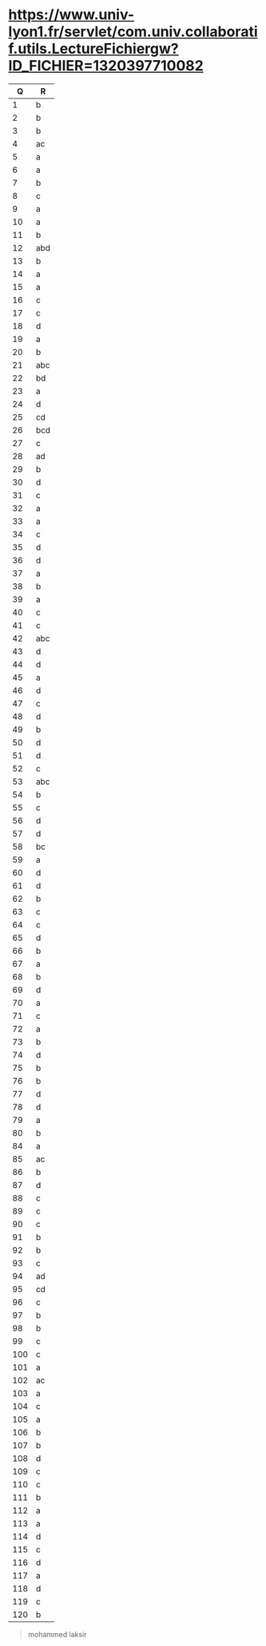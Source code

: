 # https://www.univ-lyon1.fr/servlet/com.univ.collaboratif.utils.LectureFichiergw?ID_FICHIER=1320397710082

|  Q    |  R    |
|-------|-------|
|  1    |  b    |                               
|  2    |  b    |                               
|  3    |  b    |                               
|  4    |  ac   |                               
|  5    |  a    |                               
|  6    |  a    |                               
|  7    |  b    |                               
|  8    |  c    |                               
|  9    |  a    |                               
|  10   |  a    |                               
|  11   |  b    |                               
|  12   |  abd  |                               
|  13   |  b    |                               
|  14   |  a    |                               
|  15   |  a    |                               
|  16   |  c    |                               
|  17   |  c    |                               
|  18   |  d    |                               
|  19   |  a    |                               
|  20   |  b    |                               
|  21   |  abc  |                               
|  22   |  bd   |                               
|  23   |  a    |                               
|  24   |  d    |                               
|  25   |  cd   |                               
|  26   |  bcd  |                               
|  27   |  c    |                               
|  28   |  ad   |                               
|  29   |  b    |                               
|  30   |  d    |                               
|  31   |  c    |                               
|  32   |  a    |                               
|  33   |  a    |                               
|  34   |  c    |                               
|  35   |  d    |                               
|  36   |  d    |                               
|  37   |  a    |                               
|  38   |  b    |                                
|  39   |  a    |                                
|  40   |  c    |                                
|  41   |  c    |
|  42   |  abc  |
|  43   |  d    |
|  44   |  d    |
|  45   |  a    |
|  46   |  d    |
|  47   |  c    |
|  48   |  d    |
|  49   |  b    |
|  50   |  d    |
|  51   |  d    |
|  52   |  c    |
|  53   |  abc  |
|  54   |  b    |
|  55   |  c    |
|  56   |  d    |
|  57   |  d    |
|  58   |  bc   |
|  59   |  a    |
|  60   |  d    |
|  61   |  d    |
|  62   |  b    |
|  63   |  c    |
|  64   |  c    |
|  65   |  d    |
|  66   |  b    |
|  67   |  a    |
|  68   |  b    |
|  69   |  d    |
|  70   |  a    |
|  71   |  c    |
|  72   |  a    |
|  73   |  b    |
|  74   |  d    |
|  75   |  b    |
|  76   |   b   |
|  77   |   d   |
|  78   |   d   |
|  79   |   a   |
|  80   |   b   |
|  84   |   a   |
|  85   |   ac  |
|  86   |   b   |
|  87   |   d   |
|  88   |   c   |
|  89   |   c   |
|  90   |   c   |
|  91   |   b   |
|  92   |   b   |
|  93   |   c   |
|  94   |   ad  |
|  95   |   cd  |
|  96   |   c   |
|  97   |   b   |
|  98   |   b   |
|  99   |   c   |
|  100  |   c   |
|  101  |   a   |
|  102  |   ac  |
|  103  |   a   |
|  104  |   c   |
|  105  |   a   |
|  106  |   b   |
|  107  |   b   |
|  108  |   d   |
|  109  |   c   |
|  110  |   c   |
|  111  |   b   |
|  112  |   a   |
|  113  |   a   |
|  114  |   d   |
|  115  |   c   |
|  116  |   d   |
|  117  |   a   |
|  118  |   d   |
|  119  |   c   |
|  120  |   b   |


> mohammed laksir